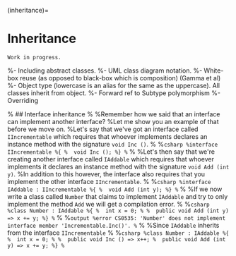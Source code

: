 (inheritance)=
# Inheritance


```{warning}
Work in progress.
```

%- Including abstract classes.
%- UML class diagram notation.
%- White-box reuse (as opposed to black-box which is composition) (Gamma et al)
%- Object type (lowercase is an alias for the same as the uppercase). All classes inherit from object.
%- Forward ref to Subtype polymorphism
%- Overriding 

% ## Interface inheritance
%
%Remember how we said that an interface can implement another interface?
%Let me show you an example of that before we move on.
%Let's say that we've got an interface called `IIncrementable` which requires that whoever implements declares an instance method with the signature `void Inc ()`.
%
%```csharp
%interface IIncrementable
%{
%  void Inc ();
%}
%```
%
%Let's then say that we're creating another interface called `IAddable` which requires that whoever implements it declares an instance method with the signature `void Add (int y)`.
%In addition to this however, the interface also requires that you implement the other interface `IIncrementable`.
%
%```csharp
%interface IAddable : IIncrementable
%{
%  void Add (int y);
%}
%```
%
%If we now write a class called `Number` that claims to implement `IAddable` and try to only implement the method `Add` we will get a compilation error.
%
%```csharp
%class Number : IAddable
%{
%  int x = 0;
%
%  public void Add (int y) => x += y;
%}
%```
%
%```output
%error CS0535: 'Number' does not implement interface member 'Incrementable.Inc()'.
%```
%
%Since `IAddable` inherits from the interface `IIncrementable` 
%
%```csharp
%class Number : IAddable
%{
%  int x = 0;
%
%  public void Inc () => x++;
%  public void Add (int y) => x += y;
%}
%```
